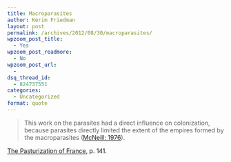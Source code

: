 ```yaml
---
title: Macroparasites
author: Kerim Friedman
layout: post
permalink: /archives/2012/08/30/macroparasites/
wpzoom_post_title:
  - Yes
wpzoom_post_readmore:
  - No
wpzoom_post_url:
  - 
dsq_thread_id:
  - 824737551
categories:
  - Uncategorized
format: quote
---
```

> This work on the parasites had a direct influence on colonization, because parasites directly limited the extent of the empires formed by the macroparasites (<a href="http://en.wikipedia.org/wiki/Plagues_and_Peoples" onclick="_gaq.push(['_trackEvent', 'outbound-article', 'http://en.wikipedia.org/wiki/Plagues_and_Peoples', 'McNeill: 1976']);" >McNeill: 1976</a>).

<a href="http://www.amazon.com/gp/product/0674657616/ref=as_li_ss_tl?ie=UTF8&#038;camp=1789&#038;creative=390957&#038;creativeASIN=0674657616&#038;linkCode=as2&#038;tag=httpkerimoxus-20" onclick="_gaq.push(['_trackEvent', 'outbound-article', 'http://www.amazon.com/gp/product/0674657616/ref=as_li_ss_tl?ie=UTF8&camp=1789&creative=390957&creativeASIN=0674657616&linkCode=as2&tag=httpkerimoxus-20', 'The Pasturization of France']);" >The Pasturization of France</a>, p. 141.

